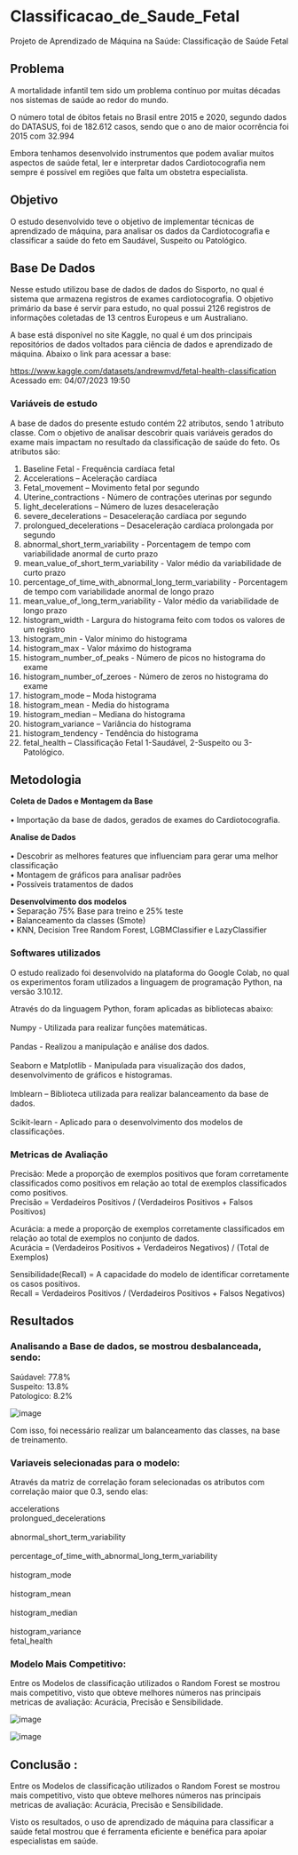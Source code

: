# Classificacao_de_Saude_Fetal
Projeto de Aprendizado de Máquina na Saúde: Classificação de Saúde Fetal

## Problema
A mortalidade infantil tem sido um problema contínuo por muitas décadas nos sistemas de saúde ao redor do mundo.

O número total de óbitos fetais no Brasil entre 2015 e 2020, segundo dados do DATASUS, foi de 182.612 casos, sendo que o ano de maior ocorrência foi 2015 com 32.994

Embora tenhamos desenvolvido instrumentos que podem avaliar muitos aspectos de saúde fetal, ler e interpretar dados Cardiotocografia nem sempre é possível em regiões que falta um obstetra especialista.

## Objetivo
O estudo desenvolvido teve o objetivo de implementar técnicas de aprendizado de máquina, para analisar os dados da Cardiotocografia e classificar a saúde do feto em Saudável, Suspeito ou Patológico.

## Base De Dados

Nesse estudo utilizou base de dados de dados do Sisporto, no qual é sistema que armazena registros de exames cardiotocografia. O objetivo primário da base é servir para estudo, no qual possui 2126 registros de informações coletadas de 13 centros Europeus e um Australiano.

A base está disponível no site Kaggle, no qual é um dos principais repositórios de dados voltados para ciência de dados e aprendizado de máquina. Abaixo o link para acessar a base:

https://www.kaggle.com/datasets/andrewmvd/fetal-health-classification
Acessado em: 04/07/2023 19:50

### Variáveis de estudo

A base de dados do presente estudo contém 22 atributos, sendo 1 atributo classe. Com o objetivo de analisar descobrir quais variáveis gerados do exame mais impactam no resultado da classificação de saúde do feto. Os atributos são:

1)	Baseline Fetal - Frequência cardíaca fetal
2)	Accelerations – Aceleração cardíaca
3)	Fetal_movement – Movimento fetal por segundo
4)	Uterine_contractions - Número de contrações uterinas por segundo
5)	light_decelerations – Número de luzes desaceleração
6)	severe_decelerations – Desaceleração cardíaca por segundo
7)	prolongued_decelerations – Desaceleração cardíaca prolongada por segundo
8)	abnormal_short_term_variability - Porcentagem de tempo com variabilidade anormal de curto prazo
9)	mean_value_of_short_term_variability - Valor médio da variabilidade de curto prazo
10)	percentage_of_time_with_abnormal_long_term_variability - Porcentagem de tempo com variabilidade anormal de longo prazo
11)	mean_value_of_long_term_variability - Valor médio da variabilidade de longo prazo
12)	histogram_width - Largura do histograma feito com todos os valores de um registro
13)	histogram_min - Valor mínimo do histograma
14)	histogram_max - Valor máximo do histograma
15)	histogram_number_of_peaks - Número de picos no histograma do exame
16)	histogram_number_of_zeroes - Número de zeros no histograma do exame
17)	histogram_mode – Moda histograma
18)	histogram_mean - Media do histograma
19)	histogram_median – Mediana do histograma
20)	histogram_variance – Variância do histograma    
21)	histogram_tendency - Tendência do histograma
22)	fetal_health – Classificação Fetal 1-Saudável, 2-Suspeito ou 3-Patológico.

## Metodologia

**Coleta de Dados e Montagem da Base** <br />  
    • Importação da base de dados, gerados de exames do Cardiotocografia. <br />   
    
**Analise de Dados** <br />  
    • Descobrir as melhores features que influenciam para gerar uma melhor classificação <br />
    • Montagem de gráficos para analisar padrões <br />
    • Possíveis tratamentos de dados <br />
    
**Desenvolvimento dos modelos** <br /> 
    • Separação 75% Base para treino e 25% teste <br />
    • Balanceamento da classes  (Smote)  <br />
    • KNN, Decision Tree Random Forest, LGBMClassifier e LazyClassifier <br />

### Softwares utilizados

O estudo realizado foi desenvolvido na plataforma do Google Colab, no qual os experimentos foram utilizados a linguagem de programação Python, na versão 3.10.12. <br />  

Através do da linguagem Python, foram aplicadas as bibliotecas abaixo: <br />  
Numpy - Utilizada para realizar funções matemáticas. <br />  
Pandas - Realizou a manipulação e análise dos dados. <br />  
Seaborn e Matplotlib - Manipulada para visualização dos dados, desenvolvimento de gráficos e histogramas. <br />  
Imblearn – Biblioteca utilizada para realizar balanceamento da base de dados. <br />  
Scikit-learn - Aplicado para o desenvolvimento dos modelos de classificações. <br />  


### Metricas de Avaliação

Precisão: Mede a proporção de exemplos positivos que foram corretamente classificados como positivos em relação ao total de exemplos classificados como positivos. <br /> 
Precisão = Verdadeiros Positivos / (Verdadeiros Positivos + Falsos Positivos)

Acurácia: a mede a proporção de exemplos corretamente classificados em relação ao total de exemplos no conjunto de dados.<br /> 
Acurácia = (Verdadeiros Positivos + Verdadeiros Negativos) / (Total de Exemplos)

Sensibilidade(Recall) = A capacidade do modelo de identificar corretamente os casos positivos.<br /> 
Recall = Verdadeiros Positivos / (Verdadeiros Positivos + Falsos Negativos)

## Resultados

### Analisando a Base de dados, se mostrou desbalanceada, sendo:<br /> 
Saúdavel: 77.8%<br /> 
Suspeito: 13.8%<br /> 
Patologico: 8.2%<br /> 

![image](https://github.com/Matheusveloso/Classificacao_de_Saude_Fetal/assets/51542434/4cfa13bf-284f-48f6-9e13-68a3149860dd)

Com isso, foi necessário realizar um balanceamento das classes, na base de treinamento.

### Variaveis selecionadas para o modelo:

Através da matriz de correlação foram selecionadas os atributos com correlação maior que 0.3, sendo elas:<br />

accelerations<br />
prolongued_decelerations<br />	
abnormal_short_term_variability<br />	
percentage_of_time_with_abnormal_long_term_variability<br />	
histogram_mode<br />	
histogram_mean<br />	
histogram_median<br />	
histogram_variance<br />
fetal_health<br />


### Modelo Mais Competitivo:<br />

Entre os Modelos de classificação utilizados o Random Forest se mostrou mais competitivo, visto que obteve melhores números nas principais metricas de avaliação: Acurácia, Precisão e Sensibilidade. <br />

![image](https://github.com/Matheusveloso/Classificacao_de_Saude_Fetal/assets/51542434/9cf189d9-7d49-4535-99b5-1bad12e3a76a)

![image](https://github.com/Matheusveloso/Classificacao_de_Saude_Fetal/assets/51542434/c96daecf-be1d-442a-85d0-dcf4d34eea59)


## Conclusão :<br />

Entre os Modelos de classificação utilizados o Random Forest se mostrou mais competitivo, visto que obteve melhores números nas principais metricas de avaliação: Acurácia, Precisão e Sensibilidade.<br />

Visto os resultados, o uso de aprendizado de máquina para classificar a saúde fetal mostrou que é ferramenta eficiente e benéfica para apoiar especialistas em saúde.<br />
    

    
    

